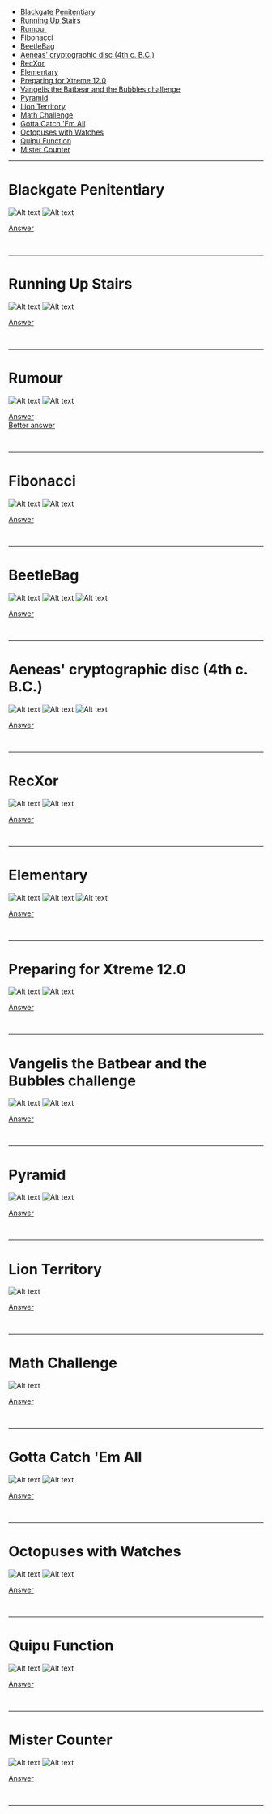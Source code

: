 - [Blackgate Penitentiary](#Blackgate-Penitentiary)
- [Running Up Stairs](#Running-Up-Stairs)
- [Rumour](#Rumour)
- [Fibonacci](#Fibonacci)
- [BeetleBag](#BeetleBag)
- [Aeneas' cryptographic disc (4th c. B.C.)](#Aeneas-cryptographic-disc-4th-c-bc)
- [RecXor](#RecXor)
- [Elementary](#Elementary)
- [Preparing for Xtreme 12.0](#Preparing-for-Xtreme-120)
- [Vangelis the Batbear and the Bubbles challenge](#Vangelis-the-Batbear-and-the-Bubbles-challenge)
- [Pyramid](#Pyramid)
- [Lion Territory](#Lion-Territory)
- [Math Challenge](#Math-Challenge)
- [Gotta Catch 'Em All](#Gotta-Catch-Em-All)
- [Octopuses with Watches](#Octopuses-with-Watches)
- [Quipu Function](#Quipu-Function)
- [Mister Counter](#Mister-Counter)


<hr>

# Blackgate Penitentiary

![Alt text](Images/Blackgate%20Penitentiary%201.png)
![Alt text](Images/Blackgate%20Penitentiary%202.png)

[Answer](Codes/blackgate.py)

<br/><hr>

# Running Up Stairs

![Alt text](Images/Running%20Up%20Stairs%201.png)
![Alt text](Images/Running%20Up%20Stairs%202.png)

[Answer](Codes/stairs.py)

<br/><hr>

# Rumour

![Alt text](Images/Rumour%201.png)
![Alt text](Images/Rumour%202.png)

[Answer](Codes/rumour.py) <br>
[Better answer](Codes/rumour2.py)

<br/><hr>

# Fibonacci

![Alt text](Images/Fibonacci%201.png)
![Alt text](Images/Fibonacci%202.png)

[Answer](Codes/fibonacci.py)

<br/><hr>

# BeetleBag

![Alt text](Images/BeetleBag%201.png)
![Alt text](Images/BeetleBag%202.png)
![Alt text](Images/BeetleBag%203.png)

[Answer](Codes/beetlebag.py)

<br/><hr>

# Aeneas' cryptographic disc (4th c. B.C.)

![Alt text](Images/Aeneas'%20cryptographic%20disc%20(4th%20c.%20B.C.)%201.png)
![Alt text](Images/Aeneas'%20cryptographic%20disc%20(4th%20c.%20B.C.)%202.png)
![Alt text](Images/Aeneas'%20cryptographic%20disc%20(4th%20c.%20B.C.)%203.png)

[Answer](Codes/cryptographicdisc.py)

<br/><hr>

# RecXor

![Alt text](Images/RecXor%201.png)
![Alt text](Images/RecXor%202.png)

[Answer](Codes/recxor.py)

<br/><hr>

# Elementary

![Alt text](Images/Elementary%201.png)
![Alt text](Images/Elementary%202.png)
![Alt text](Images/Elementary%203.png)

[Answer](Codes/elementary.py)

<br/><hr>

# Preparing for Xtreme 12.0

![Alt text](Images/Preparing%20for%20Xtreme%2012.0%201.png)
![Alt text](Images/Preparing%20for%20Xtreme%2012.0%202.png)

[Answer](Codes/preparingforxtreme.py)

<br/><hr>

# Vangelis the Batbear and the Bubbles challenge

![Alt text](Images/Vangelis%20the%20Batbear%20and%20the%20Bubbles%20challenge%201.png)
![Alt text](Images/Vangelis%20the%20Batbear%20and%20the%20Bubbles%20challenge%202.png)

[Answer](Codes/vangelisandbubbles.py)

<br/><hr>

# Pyramid

![Alt text](Images/Pyramid%201.png)
![Alt text](Images/Pyramid%202.png)

[Answer](Codes/pyramid.py)

<br/><hr>

# Lion Territory

![Alt text](Images/Lion%20Territory.png)

[Answer](Codes/lionterritory.py)

<br/><hr>

# Math Challenge

![Alt text](Images/Math%20Challenge.png)

[Answer](Codes/mathchallenge.py)

<br/><hr>

# Gotta Catch 'Em All

![Alt text](Images/Gotta%20Catch%20'Em%20All%201.png)
![Alt text](Images/Gotta%20Catch%20'Em%20All%202.png)

[Answer](Codes/gottacatchemall.py)

<br/><hr>

# Octopuses with Watches

![Alt text](Images/Octopuses%20with%20Watches%201.png)
![Alt text](Images/Octopuses%20with%20Watches%202.png)

[Answer](Codes/octopus.py)

<br/><hr>

# Quipu Function

![Alt text](Images/Quipu%20Function%201.png)
![Alt text](Images/Quipu%20Function%202.png)

[Answer](Codes/quipufunction.py)

<br/><hr>

# Mister Counter

![Alt text](Images/Mister%20Counter%201.png)
![Alt text](Images/Mister%20Counter%202.png)

[Answer](Codes/mistercounter.py)

<br/><hr>